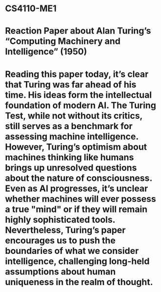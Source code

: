 # CS4110-ME1
# Reaction Paper about Alan Turing’s “Computing Machinery and Intelligence” (1950)
# 
# Reading this paper today, it’s clear that Turing was far ahead of his time. His ideas form the intellectual foundation of modern AI. The Turing Test, while not without its critics, still serves as a benchmark for assessing machine intelligence. However, Turing’s optimism about machines thinking like humans brings up unresolved questions about the nature of consciousness. Even as AI progresses, it’s unclear whether machines will ever possess a true "mind" or if they will remain highly sophisticated tools. Nevertheless, Turing’s paper encourages us to push the boundaries of what we consider intelligence, challenging long-held assumptions about human uniqueness in the realm of thought.
